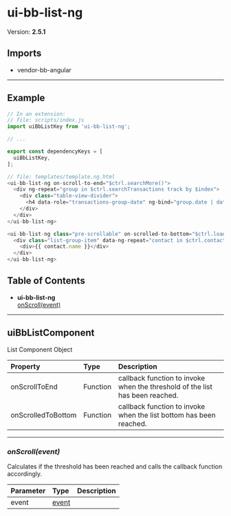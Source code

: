 # ui-bb-list-ng


Version: **2.5.1**


## Imports

* vendor-bb-angular

---

## Example

```javascript
// In an extension:
// file: scripts/index.js
import uiBbListKey from 'ui-bb-list-ng';

// ...

export const dependencyKeys = [
  uiBbListKey,
];

// file: templates/template.ng.html
<ui-bb-list-ng on-scroll-to-end="$ctrl.searchMore()">
  <div ng-repeat="group in $ctrl.searchTransactions track by $index">
    <div class="table-view-divider">
      <h4 data-role="transactions-group-date" ng-bind="group.date | date"></h4>
    </div>
  </div>
</ui-bb-list-ng>

<ui-bb-list-ng class="pre-scrollable" on-scrolled-to-bottom="$ctrl.loadMore()">
  <div class="list-group-item" data-ng-repeat="contact in $ctrl.contacts.data">
    <div>{{ contact.name }}</div>
  </div>
</ui-bb-list-ng>
```

## Table of Contents
- **ui-bb-list-ng**<br/>    <a href="#ui-bb-list-ngonScroll">onScroll(event)</a><br/>

---

## uiBbListComponent

List Component Object

| Property | Type | Description |
| :-- | :-- | :-- |
| onScrollToEnd | Function | callback function to invoke when the threshold of the list has been reached. |
| onScrolledToBottom | Function | callback function to invoke when the list bottom has been reached. |

---

### <a name="ui-bb-list-ngonScroll"></a>*onScroll(event)*

Calculates if the threshold has been reached and calls the callback
function accordingly.


| Parameter | Type | Description |
| :-- | :-- | :-- |
| event | [event](#event) |  |
